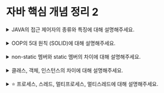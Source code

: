 # 자바 핵심 개념 정리 2
<details>
<summary>JAVA의 접근 제어자의 종류와 특징에 대해 설명해주세요.</summary>
<div markdown="1">
접근 제어자는 클래스, 변수, 메소드 등의 접근을 제한하기 위해 사용된다.<br>
접근 제어자는 public, protected, default, private의 네 종류가 있다.<br>

- public: 모든 패키지, 모든 클래스에서 접근 가능<br>
- protected: 같은 패키지의 모든 클래스 접근 가능, 다른 패키지에 속하는 자식 클래스도 접근 가능<br>
- default: 동일한 패키지 내에 있는 클래스만 접근 가능<br>
- private: 같은 클래스만 접근 가능<br>
</div>
</details>
<br>

<details>
<summary>OOP의 5대 원칙 (SOLID)에 대해 설명해주세요.</summary>
<div markdown="1">
객체지향 설계에서 지켜야 하는 5개의 소프트웨어 개발 원칙을 SOLID 원칙이라고 한다.<br>

- 단일 책임 원칙 (SRP: Single Responsibility Principle)<br>
SRP는 클래스(객체)가 단 하나의 책임만 가져야 한다는 원칙이다.
여기서 '책임'은 '기능 담당'의 의미이며, 하나의 클래스는 하나의 기능을 담당하여
하나의 책임을 수행하는 데 집중되도록 클래스를 따로따로 설계하라는 원칙이다.
즉, SRP는 프로그램을 유지보수성을 높이기 위한 설계 기법이다.<br>

- 개방 폐쇄 원칙 (OCP: Open-Closed Principle)<br>
OCP는 클래스가 '확장에는 열려있어야 하고, 수정에는 닫혀있어야 한다'는 원칙이다. 
기능 추가 요청이 오면 클래스 확장을 통해 손쉽게 구현하고, 확장에 따른 클래스 수정은 
최소화하도록 프로그램을 작성해야 하는 설계기법이다. 
즉, 다형성과 확장을 가능하게 하는 객체지향의 장점을 극대화하는 기본적인 설계 원칙이다.<br>

- 리스코프 치환 원칙 (LSP: Liskov Substitution Principle)<br>
LSP는 서브 타입이 언제나 부모 타입으로 교체될 수 있어야 한다는 원칙이다. 
즉, 리스코프 치환 원칙은 다형성의 특징을 이용하기 위해 상위 클래스 타입으로 객체를 선언하여 
하위 클래스의 인스턴스를 받으면, 업캐스팅된 상태에서 부모의 메소드를 사용해도 동작이 의도대로 흘러가야 한다는 것이다.<br>

- 인터페이스 분리 원칙 (ISP: Interface Segregation Principle)<br>
ISP는 인터페이스를 각각의 사용에 맞도록 분리해야 한다는 원칙이다. 
ISP는 인터페이스를 사용하는 클라이언트를 기준으로 인터페이스를 분리함으로써, 클라이언트의 목적과 용도에 
적합한 인터페이스만을 제공하는 것이 목표이다.<br>

- 의존 역전 원칙 (DIP: Dependency Inversion Principle)<br>
DIP는 어떤 클래스를 참조해서 사용해야 하는 상황이 생길 때, 그 클래스를 직접 참조하는 것이 아니라 
그 대상의 상위 요소(추상 클래스 또는 인터페이스)로 참조하라는 원칙이다. 
즉, DIP는 구현 클래스가 아닌 인터페이스에 의존하라는 설계 기법이며, 의존 관계를 맺을 때 변화하기 쉬운 것이나 
자주 변화하는 것보다는 변화하기 어려운 것이나 거의 변화가 없는 것에 의존하라는 원칙이다.<br>
</div>
</details>
<br>

<details>
<summary>non-static 멤버와 static 멤버의 차이에 대해 설명해주세요.</summary>
<div markdown="1">
static 멤버는 클래스당 하나만 생성되는 멤버로서, 동일한 클래스의 모든 객체들이 공유하므로 클래스 멤버라고 부른다. 
non-static 멤버는 각 객체마다 별도로 생기므로 인스턴스 멤버라고 부른다.<br>
또한, static 멤버는 클래스 로딩 시에 멤버가 생성되기 때문에 객체를 생성하기 전에도 static 멤버를 사용할 수 있고, 객체가 사라져도 static 멤버는 사라지지 않는다. 
그러나 non-static 멤버는 객체가 생길 때 함께 생성되고 객체가 사라지면 함께 사라진다.
</div>
</details>
<br>

<details>
<summary>클래스, 객체, 인스턴스의 차이에 대해 설명해주세요.</summary>
<div markdown="1">

- 클래스는 객체를 만들기 위한 설계도 혹은 틀이다. 클래스 안에는 객체 생성에 필요한 변수와 메소드가 존재한다.
- 객체는 소프트웨어 세계에 구현할 대상으로, 클래스에 선언된 모양 그대로 생성된 실체이다. 
객체는 '클래스의 인스턴스'라고도 부르며 모든 인스턴스를 대표하는 포괄적인 의미를 갖는다.
- 인스턴스는 클래스를 통해서 구현해야할 객체가 실제로 구현된 구체적인 실체이다. 
즉, 객체를 소프트웨어에 실체화한 것이 인스턴스이고, 실체화된 인스턴스는 메모리에 할당된다.
</div>
</details>
<br>

<details>
<summary>⭐️ 프로세스, 스레드, 멀티프로세스, 멀티스레드에 대해 설명해주세요.</summary>
<div markdown="1">

- 프로세스: 프로세스는 실행 중인 프로그램을 의미한다. 프로그램을 실행하면 OS로부터 실행에 필요한 
자원(메모리)을 할당받아 프로세스가 된다.
- 스레드: 스레드는 프로세스 내에서 프로세스가 할당 받은 자원을 이용하는 실행 흐름의 단위이다. 
한 프로세스 내에는 여러 개의 스레드가 동시에 실행될 수 있다. 스레드는 프로세스가 할당 받은 메모리 영역 내에서 
스레드끼리 Code, Data, Heap 영역을 공유하고, Stack 영역은 별도로 관리한다.
- 멀티프로세스: 멀티프로세스는 여러 개의 프로세스가 협력적으로 하나 이상의 작업을 병렬적으로 처리하는 것이다. 
각 프로세스 간 메모리 구분이 필요하거나 독립된 주소 공간을 가져야 할 때 멀티프로세스를 사용한다.
- 멀티스레드: 멀티스레드는 하나의 프로세스에 여러 스레드로 자원을 공유하며 작업을 나누어 수행하는 것이다. 
각각의 스레드는 고유의 레지스터와 스택으로 표현된다.
</div>
</details>
<br>
